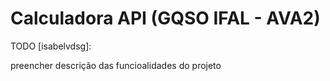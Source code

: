 # Calculadora API (GQSO IFAL - AVA2)

TODO [isabelvdsg]: 

preencher descrição das funcioalidades do projeto
